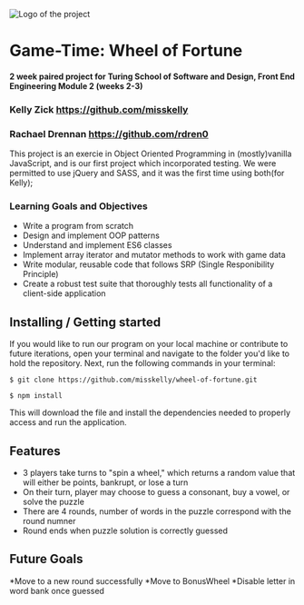 ![Logo of the project](https://i.imgur.com/gGRDuXo.png)

# Game-Time: Wheel of Fortune
#### 2 week paired project for Turing School of Software and Design, Front End Engineering Module 2 (weeks 2-3)
### Kelly Zick https://github.com/misskelly
### Rachael Drennan https://github.com/rdren0

This project is an exercie in Object Oriented Programming in (mostly)vanilla JavaScript, and is our first project which incorporated testing.  We were permitted to use jQuery and SASS, and it was the first time using both(for Kelly);


### Learning Goals and Objectives

* Write a program from scratch
* Design and implement OOP patterns
* Understand and implement ES6 classes
* Implement array iterator and mutator methods to work with game data
* Write modular, reusable code that follows SRP (Single Responibility Principle)
* Create a robust test suite that thoroughly tests all functionality of a client-side application

## Installing / Getting started

If you would like to run our program on your local machine or contribute to future iterations, open your terminal and navigate to the folder you'd like to hold the repository.  Next, run the following commands in your terminal:

```shell
$ git clone https://github.com/misskelly/wheel-of-fortune.git

$ npm install
```

This will download the file and install the dependencies needed to properly access and run the application.



## Features

* 3 players take turns to "spin a wheel," which returns a random value that will either be points, bankrupt, or lose a turn
* On their turn, player may choose to guess a consonant, buy a vowel, or solve the puzzle
* There are 4 rounds, number of words in the puzzle correspond with the round numner
* Round ends when puzzle solution is correctly guessed

## Future Goals

*Move to a new round successfully
*Move to BonusWheel
*Disable letter in word bank once guessed


